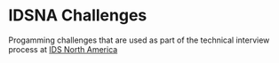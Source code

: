 # IDSNA Challenges

Progamming challenges that are used as part of the technical interview process at [IDS North America](https://www.idscorporation.com/na)
